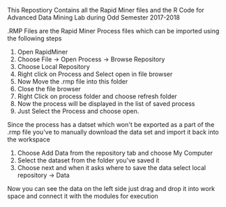This Repostiory Contains all the Rapid Miner files and the R Code for Advanced Data Mining Lab during Odd Semester 2017-2018

.RMP Files are the Rapid Miner Process files which can be imported using the following steps
  1. Open RapidMiner
  2. Choose File -> Open Process -> Browse Repository
  3. Choose Local Repository
  4. Right click on Process and Select open in file browser
  5. Now Move the .rmp file into this folder
  6. Close the file browser
  7. Right Click on process folder and choose refresh folder
  8. Now the process will be displayed in the list of saved process
  9. Just Select the Process and choose open.
  
  Since the process has a datset which won't be exported as a part of the .rmp file you've to manually download the data set and import it back into the workspace
  
  1. Choose Add Data from the repository tab and choose My Computer
  2. Select the dataset from the folder you've saved it
  3. Choose next and when it asks where to save the data select local repository -> Data
  
  Now you can see the data on the left side just drag and drop it into work space and connect it with the modules for execution
